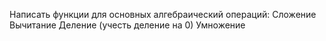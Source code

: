 Написать функции для основных алгебраический операций:
Сложение
Вычитание
Деление (учесть деление на 0)
Умножение
